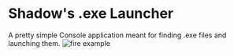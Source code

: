 # Shadow's .exe Launcher
A pretty simple Console application meant for finding .exe files and launching them.
![fire example](example.gif)
